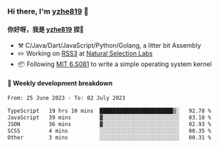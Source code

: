 ### Hi there, I'm [yzhe819](https://github.com/yzhe819) 👋

#### 你好呀，我是 [yzhe819](https://github.com/yzhe819) 捏👋

- :hammer_and_pick: C/Java/Dart/JavaScript/Python/Golang, a litter bit Assembly
- :pencil2: Working on [RSS3](https://github.com/NaturalSelectionLabs/RSS3) at [Natural Selection Labs](https://github.com/NaturalSelectionLabs)
- 📦 Following [MIT 6.S081](https://pdos.csail.mit.edu/6.S081/2020/) to write a simple operating system kernel



#### 📝 Weekly development breakdown

<!--START_SECTION:waka-->

```txt
From: 25 June 2023 - To: 02 July 2023

TypeScript   19 hrs 10 mins  ███████████████████████▒░   92.78 %
JavaScript   39 mins         ▓░░░░░░░░░░░░░░░░░░░░░░░░   03.18 %
JSON         36 mins         ▓░░░░░░░░░░░░░░░░░░░░░░░░   02.93 %
SCSS         4 mins          ░░░░░░░░░░░░░░░░░░░░░░░░░   00.35 %
Other        3 mins          ░░░░░░░░░░░░░░░░░░░░░░░░░   00.31 %
```

<!--END_SECTION:waka-->



